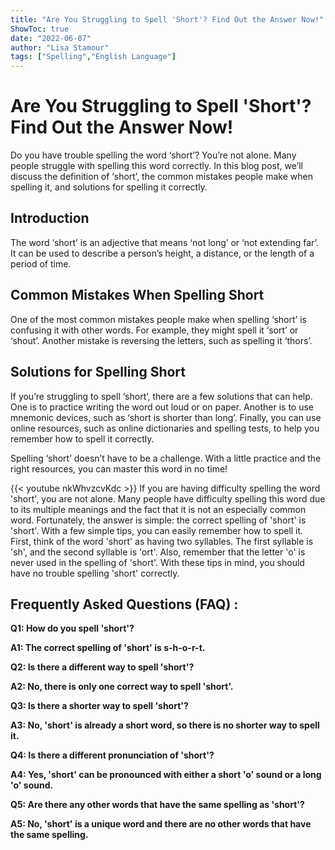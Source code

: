 ```yaml
---
title: "Are You Struggling to Spell 'Short'? Find Out the Answer Now!"
ShowToc: true 
date: "2022-06-07"
author: "Lisa Stamour" 
tags: ["Spelling","English Language"]
---
```

# Are You Struggling to Spell 'Short'? Find Out the Answer Now!

Do you have trouble spelling the word ‘short’? You’re not alone. Many people struggle with spelling this word correctly. In this blog post, we’ll discuss the definition of ‘short’, the common mistakes people make when spelling it, and solutions for spelling it correctly.

## Introduction

The word ‘short’ is an adjective that means ‘not long’ or ‘not extending far’. It can be used to describe a person’s height, a distance, or the length of a period of time.

## Common Mistakes When Spelling Short

One of the most common mistakes people make when spelling ‘short’ is confusing it with other words. For example, they might spell it ‘sort’ or ‘shout’. Another mistake is reversing the letters, such as spelling it ‘thors’.

## Solutions for Spelling Short

If you’re struggling to spell ‘short’, there are a few solutions that can help. One is to practice writing the word out loud or on paper. Another is to use mnemonic devices, such as ‘short is shorter than long’. Finally, you can use online resources, such as online dictionaries and spelling tests, to help you remember how to spell it correctly.

Spelling ‘short’ doesn’t have to be a challenge. With a little practice and the right resources, you can master this word in no time!

{{< youtube nkWhvzcvKdc >}} 
If you are having difficulty spelling the word 'short', you are not alone. Many people have difficulty spelling this word due to its multiple meanings and the fact that it is not an especially common word. Fortunately, the answer is simple: the correct spelling of 'short' is 'short'. With a few simple tips, you can easily remember how to spell it. First, think of the word 'short' as having two syllables. The first syllable is 'sh', and the second syllable is 'ort'. Also, remember that the letter 'o' is never used in the spelling of 'short'. With these tips in mind, you should have no trouble spelling 'short' correctly.

## Frequently Asked Questions (FAQ) :
**Q1: How do you spell 'short'?**

**A1: The correct spelling of 'short' is s-h-o-r-t.**

**Q2: Is there a different way to spell 'short'?**

**A2: No, there is only one correct way to spell 'short'.**

**Q3: Is there a shorter way to spell 'short'?**

**A3: No, 'short' is already a short word, so there is no shorter way to spell it.**

**Q4: Is there a different pronunciation of 'short'?**

**A4: Yes, 'short' can be pronounced with either a short 'o' sound or a long 'o' sound.**

**Q5: Are there any other words that have the same spelling as 'short'?**

**A5: No, 'short' is a unique word and there are no other words that have the same spelling.**





